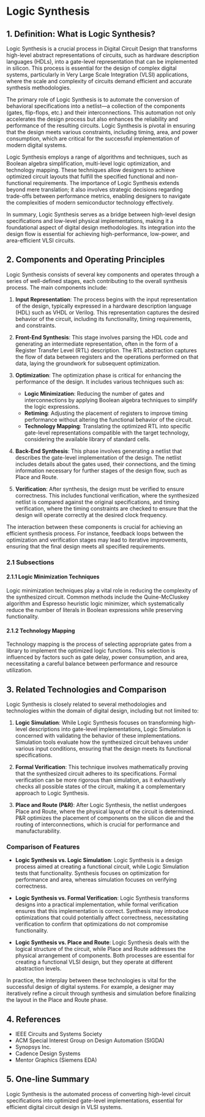 # Logic Synthesis

## 1. Definition: What is **Logic Synthesis**?
Logic Synthesis is a crucial process in Digital Circuit Design that transforms high-level abstract representations of circuits, such as hardware description languages (HDLs), into a gate-level representation that can be implemented in silicon. This process is essential for the design of complex digital systems, particularly in Very Large Scale Integration (VLSI) applications, where the scale and complexity of circuits demand efficient and accurate synthesis methodologies.

The primary role of Logic Synthesis is to automate the conversion of behavioral specifications into a netlist—a collection of the components (gates, flip-flops, etc.) and their interconnections. This automation not only accelerates the design process but also enhances the reliability and performance of the resulting circuits. Logic Synthesis is pivotal in ensuring that the design meets various constraints, including timing, area, and power consumption, which are critical for the successful implementation of modern digital systems.

Logic Synthesis employs a range of algorithms and techniques, such as Boolean algebra simplification, multi-level logic optimization, and technology mapping. These techniques allow designers to achieve optimized circuit layouts that fulfill the specified functional and non-functional requirements. The importance of Logic Synthesis extends beyond mere translation; it also involves strategic decisions regarding trade-offs between performance metrics, enabling designers to navigate the complexities of modern semiconductor technology effectively.

In summary, Logic Synthesis serves as a bridge between high-level design specifications and low-level physical implementations, making it a foundational aspect of digital design methodologies. Its integration into the design flow is essential for achieving high-performance, low-power, and area-efficient VLSI circuits.

## 2. Components and Operating Principles
Logic Synthesis consists of several key components and operates through a series of well-defined stages, each contributing to the overall synthesis process. The main components include:

1. **Input Representation**: The process begins with the input representation of the design, typically expressed in a hardware description language (HDL) such as VHDL or Verilog. This representation captures the desired behavior of the circuit, including its functionality, timing requirements, and constraints.

2. **Front-End Synthesis**: This stage involves parsing the HDL code and generating an intermediate representation, often in the form of a Register Transfer Level (RTL) description. The RTL abstraction captures the flow of data between registers and the operations performed on that data, laying the groundwork for subsequent optimization.

3. **Optimization**: The optimization phase is critical for enhancing the performance of the design. It includes various techniques such as:
   - **Logic Minimization**: Reducing the number of gates and interconnections by applying Boolean algebra techniques to simplify the logic expressions.
   - **Retiming**: Adjusting the placement of registers to improve timing performance without altering the functional behavior of the circuit.
   - **Technology Mapping**: Translating the optimized RTL into specific gate-level representations compatible with the target technology, considering the available library of standard cells.

4. **Back-End Synthesis**: This phase involves generating a netlist that describes the gate-level implementation of the design. The netlist includes details about the gates used, their connections, and the timing information necessary for further stages of the design flow, such as Place and Route.

5. **Verification**: After synthesis, the design must be verified to ensure correctness. This includes functional verification, where the synthesized netlist is compared against the original specifications, and timing verification, where the timing constraints are checked to ensure that the design will operate correctly at the desired clock frequency.

The interaction between these components is crucial for achieving an efficient synthesis process. For instance, feedback loops between the optimization and verification stages may lead to iterative improvements, ensuring that the final design meets all specified requirements.

### 2.1 Subsections
#### 2.1.1 Logic Minimization Techniques
Logic minimization techniques play a vital role in reducing the complexity of the synthesized circuit. Common methods include the Quine-McCluskey algorithm and Espresso heuristic logic minimizer, which systematically reduce the number of literals in Boolean expressions while preserving functionality.

#### 2.1.2 Technology Mapping
Technology mapping is the process of selecting appropriate gates from a library to implement the optimized logic functions. This selection is influenced by factors such as gate delay, power consumption, and area, necessitating a careful balance between performance and resource utilization.

## 3. Related Technologies and Comparison
Logic Synthesis is closely related to several methodologies and technologies within the domain of digital design, including but not limited to:

1. **Logic Simulation**: While Logic Synthesis focuses on transforming high-level descriptions into gate-level implementations, Logic Simulation is concerned with validating the behavior of these implementations. Simulation tools evaluate how the synthesized circuit behaves under various input conditions, ensuring that the design meets its functional specifications.

2. **Formal Verification**: This technique involves mathematically proving that the synthesized circuit adheres to its specifications. Formal verification can be more rigorous than simulation, as it exhaustively checks all possible states of the circuit, making it a complementary approach to Logic Synthesis.

3. **Place and Route (P&R)**: After Logic Synthesis, the netlist undergoes Place and Route, where the physical layout of the circuit is determined. P&R optimizes the placement of components on the silicon die and the routing of interconnections, which is crucial for performance and manufacturability.

### Comparison of Features
- **Logic Synthesis vs. Logic Simulation**: Logic Synthesis is a design process aimed at creating a functional circuit, while Logic Simulation tests that functionality. Synthesis focuses on optimization for performance and area, whereas simulation focuses on verifying correctness.
  
- **Logic Synthesis vs. Formal Verification**: Logic Synthesis transforms designs into a practical implementation, while formal verification ensures that this implementation is correct. Synthesis may introduce optimizations that could potentially affect correctness, necessitating verification to confirm that optimizations do not compromise functionality.

- **Logic Synthesis vs. Place and Route**: Logic Synthesis deals with the logical structure of the circuit, while Place and Route addresses the physical arrangement of components. Both processes are essential for creating a functional VLSI design, but they operate at different abstraction levels.

In practice, the interplay between these technologies is vital for the successful design of digital systems. For example, a designer may iteratively refine a circuit through synthesis and simulation before finalizing the layout in the Place and Route phase.

## 4. References
- IEEE Circuits and Systems Society
- ACM Special Interest Group on Design Automation (SIGDA)
- Synopsys Inc.
- Cadence Design Systems
- Mentor Graphics (Siemens EDA)

## 5. One-line Summary
Logic Synthesis is the automated process of converting high-level circuit specifications into optimized gate-level implementations, essential for efficient digital circuit design in VLSI systems.